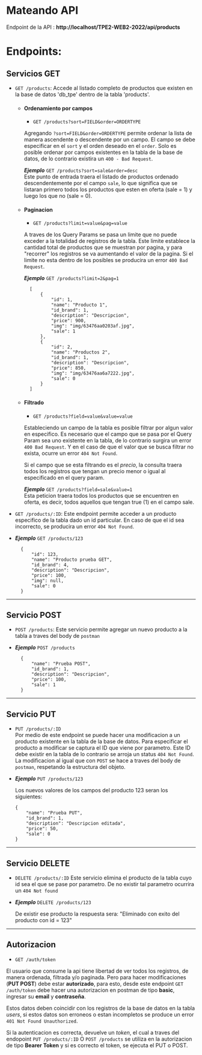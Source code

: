 # Mateando API

Endpoint de la API : **http://localhost/TPE2-WEB2-2022/api/products**

# Endpoints:

## Servicios GET

- `GET /products`: Accede al listado completo de productos que existen en la base de datos 'db_tpe' dentro de la tabla 'products'. 

    - #### Ordenamiento por campos
        
        - `GET /products?sort=FIELD&order=ORDERTYPE`  


        Agregando `?sort=FIELD&order=ORDERTYPE` permite ordenar la lista de manera ascendente o descendente por un campo. El campo se debe especificar en el `sort` y el orden deseado en el `order`. Solo es posible ordenar por campos existentes en la tabla de la base de datos, de lo contrario existira un `400 - Bad Request`.


        ***Ejemplo*** ```GET /products?sort=sale&order=desc```  
        Este punto de entrada traera el listado de productos ordenado descendentemente por el campo `sale`, lo que significa que se listaran primero todos los productos que esten en oferta (sale = 1) y luego los que no (sale = 0).

    - #### Paginacion

        - `GET /products?limit=value&pag=value`  

        A traves de los Query Params se pasa un limite que no puede exceder a la totalidad de registros de la tabla. Este limite establece la cantidad total de productos que se muestran por pagina, y para "recorrer" los registros se va aumentando el valor de la pagina. Si el limite no esta dentro de los posibles se producira un error `400 Bad Request`.

        ***Ejemplo*** `GET /products?limit=2&pag=1`


            [
                {
                    "id": 1,
                    "name": "Producto 1",
                    "id_brand": 1,
                    "description": "Descripcion",
                    "price": 900,
                    "img": "img/63476aa0203af.jpg",
                    "sale": 1
                },
                {
                    "id": 2,
                    "name": "Productos 2",
                    "id_brand": 1,
                    "description": "Descripcion",
                    "price": 850,
                    "img": "img/63476aa6a7222.jpg",
                    "sale": 0
                }
            ]

    - #### Filtrado
        - `GET /products?field=value&value=value`

        Estableciendo un campo de la tabla es posible filtrar por algun valor en especifico. Es necesario que el campo que se pasa por el Query Param sea uno existente en la tabla, de lo contrario surgira un error `400 Bad Request`. Y en el caso de que el valor que se busca filtrar no exista, ocurre un error `404 Not Found`. 

        Si el campo que se esta filtrando es el *precio*, la consulta traera todos los registros que tengan un precio menor o igual al especificado en el query param.

        ***Ejemplo*** `GET /products?field=sale&value=1`  
        Esta peticion traera todos los productos que se encuentren en oferta, es decir, todos aquellos que tengan true (1) en el campo sale.


- `GET /products/:ID`: Este endpoint permite acceder a un producto especifico de la tabla dado un id particular. En caso de que el id sea incorrecto, se producira un error `404 Not Found`. 

- ***Ejemplo*** `GET /products/123`  


        {
            "id": 123,
            "name": "Producto prueba GET",
            "id_brand": 4,
            "description": "Descripcion",
            "price": 100,
            "img": null,
            "sale": 0
        }

***

## Servicio POST
- `POST /products`: Este servicio permite agregar un nuevo producto a la tabla a traves del body de `postman`

- ***Ejemplo*** `POST /products`  


        {
            "name": "Prueba POST",
            "id_brand": 1,
            "description": "Descripcion",
            "price": 100,
            "sale": 1
        }

***

## Servicio PUT
- `PUT /products/:ID`  
    Por medio de este endpoint se puede hacer una modificacion a un producto existente en la tabla de la base de datos. Para especificar el producto a modificar se captura el ID que viene por parametro. Este ID debe existir en la tabla de lo contrario se arroja un status `404 Not Found`.
    La modificacion al igual que con `POST` se hace a traves del body de `postman`, respetando la estructura del objeto.

- ***Ejemplo*** `PUT /products/123`  


    Los nuevos valores de los campos del producto 123 seran los siguientes:  

    ```
    {
        "name": "Prueba PUT",
        "id_brand": 1,
        "description": "Descripcion editada",
        "price": 50,
        "sale": 0
    }
    ```

***

## Servicio DELETE
- `DELETE /products/:ID`
    Este servicio elimina el producto de la tabla cuyo id sea el que se pase por parametro. De no existir tal parametro ocurrira un `404 Not found`

- ***Ejemplo*** `DELETE /products/123`


    De existir ese producto la respuesta sera:
    "Eliminado con exito del producto con id = 123"

***

## Autorizacion 
- `GET /auth/token`

El usuario que consume la api tiene libertad de ver todos los registros, de manera ordenada, filtrada y/o paginada. Pero para hacer modificaciones (**PUT POST**) debe estar **autorizado**, para esto, desde este endpoint `GET /auth/token` debe hacer una autorizacion en postman de tipo **basic**, ingresar su **email** y **contraseña**.  

Estos datos deben coincidir con los registros de la base de datos en la tabla *users*, si estos datos son erroneos o estan incompletos se produce un error `401 Not Found Unauthorized`.  

Si la autenticacion es correcta, devuelve un *token*, el cual a traves del endopoint `PUT /products/:ID` O `POST /products` se utiliza en la autorizacion de tipo **Bearer Token** y si es correcto el token, se ejecuta el PUT o POST.
